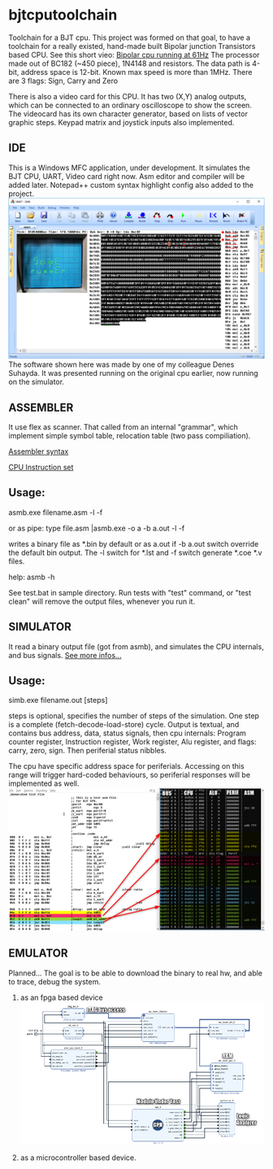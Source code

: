 # bjtcputoolchain
Toolchain for a BJT cpu.
This project was formed on that goal, to have a toolchain for a really existed, hand-made built Bipolar junction Transistors based CPU.
See this short vieo: [Bipolar cpu running at 61Hz](https://www.youtube.com/watch?v=iL6OvX4frJs) 
The processor made out of BC182 (~450 piece), 1N4148 and resistors. The data path is 4-bit, address space is 12-bit. Known max speed is more than 1MHz. There are 3 flags: Sign, Carry and Zero

There is also a video card for this CPU. It has two (X,Y) analog outputs, which can be connected to an ordinary oscilloscope to show the screen. The videocard has its own character generator, based on lists of vector graphic steps. Keypad matrix and joystick inputs also implemented.

IDE
---
This is a Windows MFC application, under development. It simulates the BJT CPU, UART, Video card right now. Asm editor and compiler will
be added later. Notepad++ custom syntax highlight config also added to the project.
![ide screenshot](doc/sside1.png?raw=true "ide")
The software shown here was made by one of my colleague Denes Suhayda. It was presented running on the original cpu earlier, now running on the simulator.

ASSEMBLER
---------
It use flex as scanner. That called from an internal "grammar", which implement simple symbol table, relocation table (two pass compiliation).

[Assembler syntax](doc/assembler.md)

[CPU Instruction set](doc/instruction_set.md)

Usage:
------
  asmb.exe filename.asm -l -f
  
  or as pipe: type file.asm |asmb.exe -o a -b a.out -l -f
  
  writes a binary file as *.bin by default or as a.out if -b a.out switch override the default bin output. The -l switch for *.lst and -f switch generate *.coe *.v files.
  
  help: asmb -h
  
  See test.bat in sample directory. Run tests with "test" command, or "test clean" will remove the output files, whenever you run it.

SIMULATOR
--------
It read a binary output file (got from asmb), and simulates the CPU internals, and bus signals.
[See more infos...](doc/simulator.md)

Usage:
------
  simb.exe filename.out [steps]
  
  steps is optional, specifies the number of steps of the simulation. One step is a complete (fetch-decode-load-store) cycle. Output is textual,
  and contains bus address, data, status signals, then cpu internals: Program counter register, Instruction register, Work register, Alu register,
  and flags: carry, zero, sign. Then periferial status nibbles.
  
  The cpu have specific address space for periferials. Accessing on this range will trigger hard-coded behaviours, so periferial responses will be implemented as well.
![simulator](doc/ss1.png?raw=true "simulator")
 
EMULATOR
--------
Planned...  The goal is to be able to download the binary to real hw, and able to trace, debug the system.
1) as an fpga based device
![fpga model](doc/se1.png?raw=true "emulator")
 
2) as a microcontroller based device.
